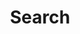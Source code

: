 ---
title: "Search"
slug: "search"
layout: "search"
outputs:
    - html
    - json
menu:
    main:
        weight: 100
        params: 
---